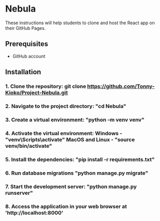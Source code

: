 # Nebula

These instructions will help students to clone and host the React app on their GitHub Pages.

## Prerequisites

- GitHub account

## Installation

### 1. Clone the repository: git clone https://github.com/Tonny-Kioko/Project-Nebula.git

### 2. Navigate to the project directory: "cd Nebula"

### 3. Create a virtual environment: "python -m venv venv"

### 4. Activate the virtual environment: Windows - "venv\Scripts\activate"  MacOS and Linux - "source venv/bin/activate"

### 5. Install the dependencies: "pip install -r requirements.txt"

### 6. Run database migrations "python manage.py migrate"

### 7. Start the development server: "python manage.py runserver"


### 8. Access the application in your web browser at 'http://localhost:8000'

